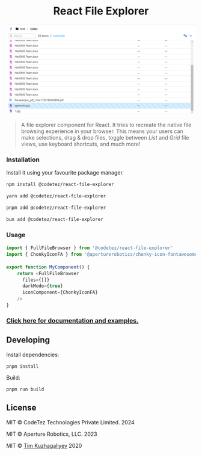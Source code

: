 <div align="center">

# React File Explorer

</div>

<p align="center">
    <img src="./assets/image.png" alt="Chonky v2 Logo" width="500" />
</p>

> A file explorer component for React. It tries to recreate the native file
browsing experience in your browser. This means your users can make selections, drag
& drop files, toggle between _List_ and _Grid_ file views, use keyboard shortcuts, and
much more!


### Installation

Install it using your favourite package manager.

```sh
npm install @codetez/react-file-explorer
```
```sh
yarn add @codetez/react-file-explorer
```
```sh
pnpm add @codetez/react-file-explorer
```
```sh
bun add @codetez/react-file-explorer
```

### Usage

```typescript
import { FullFileBrowser } from '@codetez/react-file-explorer'
import { ChonkyIconFA } from '@aperturerobotics/chonky-icon-fontawesome'

export function MyComponent() {
    return <FullFileBrowser
      files={[]}
      darkMode={true}
      iconComponent={ChonkyIconFA}
    />
}
```

### [Click here for documentation and examples.](https://chonky.io/)

## Developing

Install dependencies:

```
pnpm install
```

Build:

```
pnpm run build
```

## License

MIT © CodeTez Technologies Private Limited. 2024

MIT © Aperture Robotics, LLC. 2023

MIT © [Tim Kuzhagaliyev](https://github.com/TimboKZ) 2020
